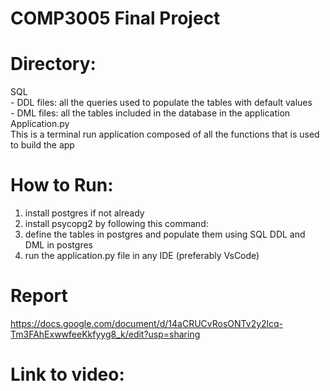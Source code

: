 # COMP3005 Final Project

# Directory:
  SQL <br />
    - DDL files: all the queries used to populate the tables with default values <br />
    - DML files: all the tables included in the database in the application <br />
  Application.py <br />
  This is a terminal run application composed of all the functions that is used to build the app <br />

# How to Run:
1. install postgres if not already <br />
2. install psycopg2 by following this command: <br />
3. define the tables in postgres and populate them using SQL DDL and DML in postgres <br />
4. run the application.py file in any IDE (preferably VsCode)

# Report
https://docs.google.com/document/d/14aCRUCvRosONTv2y2lcq-Tm3FAhExwwfeeKkfyyg8_k/edit?usp=sharing

# Link to video: 
